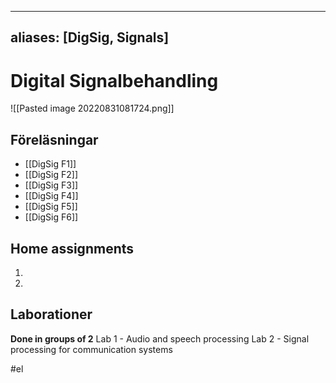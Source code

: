
---
aliases: [DigSig, Signals]
---

# Digital Signalbehandling
![[Pasted image 20220831081724.png]]

## Föreläsningar
- [[DigSig F1]]
- [[DigSig F2]]
- [[DigSig F3]]
- [[DigSig F4]]
- [[DigSig F5]]
- [[DigSig F6]]

## Home assignments
1.
2.

## Laborationer
**Done in groups of 2**
Lab 1 - Audio and speech processing
Lab 2 - Signal processing for communication systems

#el 